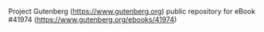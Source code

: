 Project Gutenberg (https://www.gutenberg.org) public repository for eBook #41974 (https://www.gutenberg.org/ebooks/41974)
